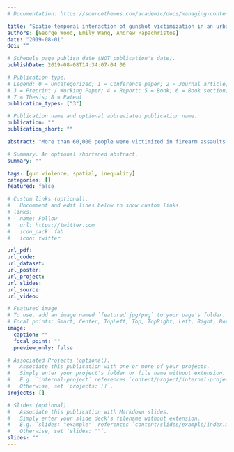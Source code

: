 ```yaml
---
# Documentation: https://sourcethemes.com/academic/docs/managing-content/

title: "Spatio-temporal interaction of gunshot victimization in an urban area"
authors: [George Wood, Emily Wang, Andrew Papachristos]
date: "2019-08-01"
doi: ""

# Schedule page publish date (NOT publication's date).
publishDate: 2019-08-08T14:34:07-04:00

# Publication type.
# Legend: 0 = Uncategorized; 1 = Conference paper; 2 = Journal article;
# 3 = Preprint / Working Paper; 4 = Report; 5 = Book; 6 = Book section;
# 7 = Thesis; 8 = Patent
publication_types: ["3"]

# Publication name and optional abbreviated publication name.
publication: ""
publication_short: ""

abstract: "More than 60,000 people were victimized in firearm assaults in the United States in 2016. Gunshot victimization clusters in space and time. However, the extent to which this clustering is attributable to the spatio-temporal interaction of gun violence events, where a victimization event increases the probability of a secondary victimization within a spatio-temporal domain, is less well known. We examine the space-time interaction of 575 gunshot victimizations in New Haven, CT and address the question of whether victimization events spur secondary events. Several socio-economic factors are found to be associated with the rate of victimization, including acute poverty, eviction rates, unemployment, and other indicators of economic deprivation. Net of these factors, the influence of victimizations on secondary events is small, with a triggering rate of 0.04 additional victimizations within 7 days and 2km. This secondary triggering accounts for 2–3% of gunshot victimization events in the city on average. The results indicate that the spatio-temporal interaction of gunshot victimization events is modest but nontrivial over short space-time distances."

# Summary. An optional shortened abstract.
summary: ""

tags: [gun violence, spatial, inequality]
categories: []
featured: false

# Custom links (optional).
#   Uncomment and edit lines below to show custom links.
# links:
# - name: Follow
#   url: https://twitter.com
#   icon_pack: fab
#   icon: twitter

url_pdf:
url_code:
url_dataset:
url_poster:
url_project:
url_slides:
url_source:
url_video:

# Featured image
# To use, add an image named `featured.jpg/png` to your page's folder.
# Focal points: Smart, Center, TopLeft, Top, TopRight, Left, Right, BottomLeft, Bottom, BottomRight.
image:
  caption: ""
  focal_point: ""
  preview_only: false

# Associated Projects (optional).
#   Associate this publication with one or more of your projects.
#   Simply enter your project's folder or file name without extension.
#   E.g. `internal-project` references `content/project/internal-project/index.md`.
#   Otherwise, set `projects: []`.
projects: []

# Slides (optional).
#   Associate this publication with Markdown slides.
#   Simply enter your slide deck's filename without extension.
#   E.g. `slides: "example"` references `content/slides/example/index.md`.
#   Otherwise, set `slides: ""`.
slides: ""
---
```

